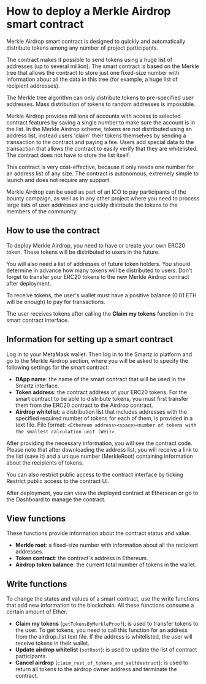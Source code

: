 # How to deploy a Merkle Airdrop smart contract

Merkle Airdrop smart contract is designed to quickly and automatically distribute tokens among any number of project participants.

The contract makes it possible to send tokens using a huge list of addresses (up to several million). The smart contract is based on the Merkle tree that allows the contract to store just one fixed-size number with information about all the data in this tree (for example, a huge list of recipient addresses).

The Merkle tree algorithm can only distribute tokens to pre-specified user addresses. Mass distribution of tokens to random addresses is impossible.

Merkle Airdrop provides millions of accounts with access to selected contract features by saving a single number to make sure the account is in the list. In the Merkle Airdrop scheme, tokens are not distributed using an address list, instead users 'claim' their tokens themselves by sending a transaction to the contract and paying a fee. Users add special data to the transaction that allows the contract to easily verify that they are whitelisted. The contract does not have to store the list itself.

This contract is very cost-effective, because it only needs one number for an address list of any size. The contract is autonomous, extremely simple to launch and does not require any support.

Merkle Airdrop can be used as part of an ICO to pay participants of the bounty campaign, as well as in any other project where you need to process large lists of user addresses and quickly distribute the tokens to the members of the community.

## How to use the contract

To deploy Merkle Airdrop, you need to have or create your own ERC20 token. These tokens will be distributed to users in the future.

You will also need a list of addresses of future token holders. You should determine in advance how many tokens will be distributed to users. Don't forget to transfer your ERC20 tokens to the new Merkle Airdrop contract after deployment.

To receive tokens, the user's wallet must have a positive balance (0.01 ETH will be enough) to pay for transactions.

The user receives tokens after calling the **Claim my tokens** function in the smart contract interface.

## Information for setting up a smart contract

Log in to your MetaMask wallet. Then log in to the Smartz.io platform and go to the Merkle Airdrop section, where you will be asked to specify the following settings for the smart contract: 

* **DApp name**: the name of the smart contract that will be used in the Smartz interface.
* **Token address**: the contract address of your ERC20 tokens. For the smart contract to be able to distribute tokens, you must first transfer them from the ERC20 contract to the Airdrop contract.
* **Airdrop whitelist**: a distribution list that includes addresses with the specified required number of tokens for each of them, is provided in a text file. File format: `<Ethereum address><space><number of tokens with the smallest calculation unit (Wei)>`.

After providing the necessary information, you will see the contract code. Please note that after downloading the address list, you will receive a link to the list (save it) and a unique number (MerkleRoot) containing information about the recipients of tokens.

You can also restrict public access to the contract interface by ticking Restrict public access to the contract UI.

After deployment, you can view the deployed contract at Etherscan or go to the Dashboard to manage the contract. 

## View functions

These functions provide information about the contract status and value. 

* **Merkle root**: a fixed-size number with information about all the recipient addresses.
* **Token contract**: the contract's address in Ethereum.
* **Airdrop token balance**: the current total number of tokens in the wallet.

## Write functions 

To change the states and values of a smart contract, use the write functions that add new information to the blockchain. All these functions consume a certain amount of Ether. 

* **Claim my tokens** (`getTokensByMerkleProof`): is used to transfer tokens to the user. To get tokens, you need to call this function for an address from the airdrop_list text file. If the address is whitelisted, the user will receive tokens in their wallet.
* **Update airdrop whitelist** (`setRoot`): is used to update the list of contract participants.
* **Cancel airdrop** (`claim_rest_of_tokens_and_selfdestruct`): is used to return all tokens to the airdrop owner address and terminate the contract.
